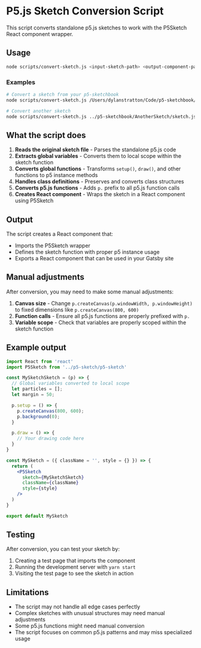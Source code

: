 # P5.js Sketch Conversion Script

This script converts standalone p5.js sketches to work with the P5Sketch React component wrapper.

## Usage

```bash
node scripts/convert-sketch.js <input-sketch-path> <output-component-path> [component-name]
```

### Examples

```bash
# Convert a sketch from your p5-sketchbook
node scripts/convert-sketch.js /Users/dylanstratton/Code/p5-sketchbook/Grid/sketch.js src/components/grid-sketch/grid-sketch.js GridSketch

# Convert another sketch
node scripts/convert-sketch.js ../p5-sketchbook/AnotherSketch/sketch.js src/components/another-sketch/another-sketch.js AnotherSketch
```

## What the script does

1. **Reads the original sketch file** - Parses the standalone p5.js code
2. **Extracts global variables** - Converts them to local scope within the sketch function
3. **Converts global functions** - Transforms `setup()`, `draw()`, and other functions to p5 instance methods
4. **Handles class definitions** - Preserves and converts class structures
5. **Converts p5.js functions** - Adds `p.` prefix to all p5.js function calls
6. **Creates React component** - Wraps the sketch in a React component using P5Sketch

## Output

The script creates a React component that:
- Imports the P5Sketch wrapper
- Defines the sketch function with proper p5 instance usage
- Exports a React component that can be used in your Gatsby site

## Manual adjustments

After conversion, you may need to make some manual adjustments:

1. **Canvas size** - Change `p.createCanvas(p.windowWidth, p.windowHeight)` to fixed dimensions like `p.createCanvas(800, 600)`
2. **Function calls** - Ensure all p5.js functions are properly prefixed with `p.`
3. **Variable scope** - Check that variables are properly scoped within the sketch function

## Example output

```jsx
import React from 'react'
import P5Sketch from '../p5-sketch/p5-sketch'

const MySketchSketch = (p) => {
  // Global variables converted to local scope
  let particles = [];
  let margin = 50;

  p.setup = () => {
    p.createCanvas(800, 600);
    p.background(0);
  }

  p.draw = () => {
    // Your drawing code here
  }
}

const MySketch = ({ className = '', style = {} }) => {
  return (
    <P5Sketch 
      sketch={MySketchSketch}
      className={className}
      style={style}
    />
  )
}

export default MySketch
```

## Testing

After conversion, you can test your sketch by:
1. Creating a test page that imports the component
2. Running the development server with `yarn start`
3. Visiting the test page to see the sketch in action

## Limitations

- The script may not handle all edge cases perfectly
- Complex sketches with unusual structures may need manual adjustments
- Some p5.js functions might need manual conversion
- The script focuses on common p5.js patterns and may miss specialized usage 